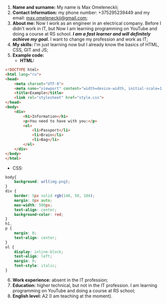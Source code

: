 1. **Name and surname:** My name is Max Omeleneckii;
2. **Contact Information:** my phone number: +375295239449 and my email: max.omeleneckii@gmail.com;
3. **About me:** Now I work as an engineer in an electrical company. Before I didn't work in IT, but Now I am learning programming on YouTube and doing a course at RS school. **_I am a fast learner and will definitely achieve my goal._** I want to change my profession and work as IT;
4. **My skills:** I'm just learning now but I already know the basics of HTML, CSS, GIT and JS;
5. **Example code:**
   - **HTML:**
```html
<!DOCTYPE html>
<html lang="ru">
<head>
    <meta charset="UTF-8">
    <meta name="viewport" content="width=device-width, initial-scale=1.0">
    <title>Example</title>
    <link rel="stylesheet" href="style.css">
</head>
<body>
    <div>
        <h1>Information</h1>
        <p>You need to have with you:</p>
        <ol>
            <li>Passport</li>
            <li>Brain</li>
            <li>Bag</li>
        </ol>
    </div>
</body>
</html>
```
   - CSS:
```css
body{
    background: url(img.png);
}
div {
    border: 5px solid rgb(148, 50, 104);
    margin: 0px auto;
    max-width: 500px;
    text-align: center;
    background-color: red;
}
h1,
p {
    margin: 0;
    text-align: center;
}
ol {
    display: inline-block;
    text-align: left;
    margin: 0;
    font-style: italic;
}
```
6. **Work experience:** absent in the IT profession;
7. **Education:** higher technical, but not in the IT profession. I am learning programming on YouTube and doing a course at RS school;
8. **English level:** A2 (I am teaching at the moment).
